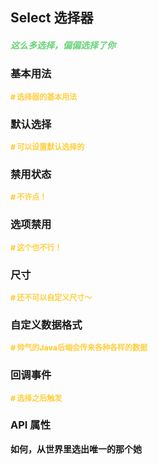 ## Select 选择器

<h5 style="color: #66d476">这么多选择，偏偏选择了你</h5>

<script setup>
    import BasicDemo from '../demo/basic_demo.vue'
    import DefaultOptionDemo from '../demo/default_option_demo.vue'
    import DisabledDemo from '../demo/disabled_demo.vue'
    import DisabledItemDemo from '../demo/disabled_item_demo.vue'
    import DataDemo from '../demo/data_demo.vue'
    import ChangeDemo from '../demo/change_demo.vue'
    import SizeDemo from '../demo/size_demo.vue'
    import Preview from '../../../src/components/preview.vue'
</script>

### 基本用法

<p style="color: #ffcf3f; font-size: 12px; font-weight: 900;"># 选择器的基本用法</p>
<BasicDemo />
<Preview comp="select" demo="basic_demo" />

### 默认选择

<p style="color: #ffcf3f; font-size: 12px; font-weight: 900;"># 可以设置默认选择的</p>
<DefaultOptionDemo />
<Preview comp="select" demo="default_option_demo" />

### 禁用状态

<p style="color: #ffcf3f; font-size: 12px; font-weight: 900;"># 不许点！</p>
<DisabledDemo />
<Preview comp="select" demo="disabled_demo" />

### 选项禁用

<p style="color: #ffcf3f; font-size: 12px; font-weight: 900;"># 这个也不行！</p>
<DisabledItemDemo />
<Preview comp="select" demo="disabled_item_demo" />

### 尺寸

<p style="color: #ffcf3f; font-size: 12px; font-weight: 900;"># 还不可以自定义尺寸～</p>
<SizeDemo />
<Preview comp="select" demo="size_demo" />

### 自定义数据格式

<p style="color: #ffcf3f; font-size: 12px; font-weight: 900;"># 帅气的Java后端会传来各种各样的数据</p>
<DataDemo />
<Preview comp="select" demo="data_demo" />

### 回调事件

<p style="color: #ffcf3f; font-size: 12px; font-weight: 900;"># 选择之后触发</p>
<ChangeDemo />
<Preview comp="select" demo="change_demo" />

<!-- API表格 -->

### API 属性

<p style="color: var(--color-success); font-size: 14px; font-weight: 900;">如何，从世界里选出唯一的那个她</p>
<script setup>
    import ApiTable from '../../../src/components/api_table.vue'
    const data = {
        columns: [
            {
                title: '名称'
            },
            {
                title: '类型'
            },
            {
                title: '默认值'
            },
            {
                title: '说明'
            }
        ],
        item: [
            {
                name: 'options',
                type: 'Array',
                default: '[]',
                explain: '选项数据'
            },
            {
                name: 'disabled',
                type: 'Boolean',
                default: 'false | true',
                explain: '是否禁用'
            },
            {
                name: 'filed-label',
                type: 'String',
                default: 'label',
                explain: '选项名称'
            },
            {
                name: 'filed-value',    
                type: 'String',
                default: 'value',
                explain: '数据名称'
            },
            {
                name: 'placeholder',
                type: 'String',
                default: '请选择',
                explain: '默认显示'
            },
            {
                name: 'model-value',
                type: 'String',
                default: '#ffcf3f',
                explain: '背景颜色属性'
            },
            {
                name: 'size',
                type: 'String',
                default: 'default | small | large',
                explain: '尺寸属性'
            },
            {
                name: '@change',
                type: 'function',
                default: 'null',
                explain: '回调事件属性'
            },
        ]
  }
</script>
<ApiTable :data="data" />
